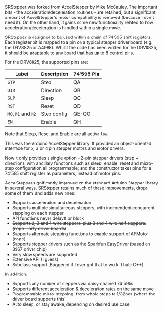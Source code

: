 SRStepper was forked from AccelStepper by Mike McCauley. The important bits - the acceleration/deceleration routines - are retained,
but a significant amount of AccelStepper's motor compatibility is removed (because I don't need it). On the other hand, it gains
some new functionality related to how acceleration/deceleration is handled within a single move.

SRStepper is designed to be used within a chain of 74'595 shift registers. Each register bit is mapped to a pin on a typical stepper
driver board (e.g. the DRV8825 or A4988). Whilst the code has been written for the DRV8825, it should be adaptable to any board that
has up to 8 control pins.

For the DRV8825, the supported pins are:

  | Label | Description | 74'595 Pin |
  |-------|-------------|------------|
  | `STP` | Step        | QA         |
  | `DIR` | Direction   | QB         |
  | `SLP` | Sleep       | QC         |
  | `RST` | Reset       | QD         |
  | `M0`, `M1` and `M2`| Step config | QE-QG      |
  | `EN`  | Enable      | QH         |

Note that Sleep, Reset and Enable are all active `low`.


This was the Arduino AccelStepper library. It provided an object-oriented interface for 2, 3 or 4 pin stepper motors and motor drivers.

Now it only provides a single option - 2-pin stepper drivers (step + direction), with ancillary functions such as sleep, enable, reset
and micro-step configuration all programmable; and the constructor takes pins for a 74'595 shift register as parameters, instead of 
motor pins.  

AccelStepper significantly improved on the standard Arduino Stepper library in several ways. SRStepper retains much of these
improvements, drops some of them, and adds new ones:

  - Supports acceleration and deceleration
  - Supports multiple simultaneous steppers, with independent concurrent stepping on each stepper
  - API functions never delay() or block
  - ~~Supports 2, 3 and 4 wire steppers, plus 3 and 4 wire half steppers. (nope - only driver boards)~~
  - ~~Supports alternate stepping functions to enable support of AFMotor (nope)~~
  - Supports stepper drivers such as the Sparkfun EasyDriver (based on 3967 driver chip)
  - Very slow speeds are supported
  - Extensive API (I guess)
  - Subclass support (Buggered if I ever got that to work. I hate C++)

In addition:
  - Supports any number of steppers via daisy-chained 74'595s
  - Supports different acceleration & deceleration rates on the same move
  - Programmable micro-stepping, from whole steps to 1/32nds (where the driver board supports this)
  - Auto sleep, or stay awake, depending on desired use case
